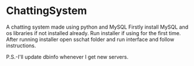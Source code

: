 # ChattingSystem
A chatting system made using python and MySQL
Firstly install MySQL and os libraries if not installed already.
Run installer if using for the first time.
After running installer open sschat folder and run interface and follow instructions.

P.S.-I'll update dbinfo whenever I get new servers.

